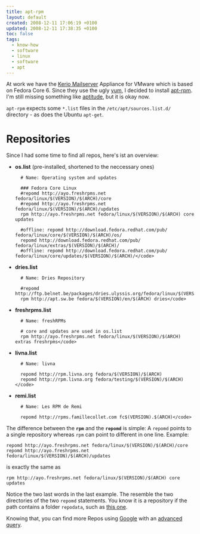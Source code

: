 ```yaml
---
title: apt-rpm
layout: default
created: 2008-12-11 17:06:19 +0100
updated: 2008-12-11 17:38:35 +0100
toc: false
tags:
  - know-how
  - software
  - linux
  - software
  - apt
---
```

At work we have the [Kerio Mailserver](http://www.kerio.com/mailserver) Appliance for VMware which is based on Fedora
Core 6. Since they use the ugly [yum](http://yum.baseurl.org/), I decided to install [apt-rpm](http://apt-rpm.org/).
I'm still missing something like [aptitude](http://algebraicthunk.net/~dburrows/projects/aptitude/), but it is okay now.

`apt-rpm` expects some `*.list` files in the `/etc/apt/sources.list.d/` directory - as does the Ubuntu `apt-get`.


Repositories
============

Since I had some time to find all repos, here's ist an overview:

* **os.list** (pre-installed, shortened to the neccessary ones)

        # Name: Operating system and updates

        ### Fedora Core Linux
        #repomd http://ayo.freshrpms.net fedora/linux/$(VERSION)/$(ARCH)/core
        #repomd http://ayo.freshrpms.net fedora/linux/$(VERSION)/$(ARCH)/updates
        rpm http://ayo.freshrpms.net fedora/linux/$(VERSION)/$(ARCH) core updates

        #offline: repomd http://download.fedora.redhat.com/pub/ fedora/linux/core/$(VERSION)/$(ARCH)/os/
        repomd http://download.fedora.redhat.com/pub/ fedora/linux/extras/$(VERSION)/$(ARCH)/
        #offline: repomd http://download.fedora.redhat.com/pub/ fedora/linux/core/updates/$(VERSION)/$(ARCH)/</code>

* **dries.list**

        # Name: Dries Repository

        #repomd http://ftp.belnet.be/packages/dries.ulyssis.org/fedora/linux/$(VERSION)/$(ARCH)/dries
        rpm http://apt.sw.be fedora/$(VERSION)/en/$(ARCH) dries</code>

* **freshrpms.list**

        # Name: freshRPMs

        # core and updates are used in os.list
        rpm http://ayo.freshrpms.net fedora/linux/$(VERSION)/$(ARCH) extras freshrpms</code>

* **livna.list**

        # Name: livna

        repomd http://rpm.livna.org fedora/$(VERSION)/$(ARCH)
        repomd http://rpm.livna.org fedora/testing/$(VERSION)/$(ARCH)</code>

* **remi.list**

        # Name: Les RPM de Remi

        repomd http://rpms.famillecollet.com fc$(VERSION).$(ARCH)</code>

The difference between the **`rpm`** and the **`repomd`** is simple: A `repomd` points to a single repository whereas
`rpm` can point to different in one line. Example:

    repomd http://ayo.freshrpms.net fedora/linux/$(VERSION)/$(ARCH)/core
    repomd http://ayo.freshrpms.net fedora/linux/$(VERSION)/$(ARCH)/updates

is exactly the same as

    rpm http://ayo.freshrpms.net fedora/linux/$(VERSION)/$(ARCH) core updates


Notice the two last words in the last example. The resemble the two directories of the two `repomd` statements. You
know it is a repository if the path contains a folder `repodata`, such as [this one](http://ayo.freshrpms.net/fedora/linux/6/i386/core/repodata).

Knowing that, you can find more Repos using [Google](http://google.com/search?q=allinurl%3A+i386+repodata+repomd+%2B6+fc+OR+fedora) with an
[advanced query](http://letmegooglethatforyou.com/?q=allinurl%3A+i386+repodata+repomd+%2B6+fc+OR+fedora).

